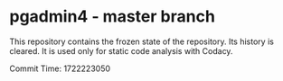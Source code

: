 # pgadmin4 - master branch

This repository contains the frozen state of the repository.
Its history is cleared. It is used only for static code
analysis with Codacy.

Commit Time: 1722223050